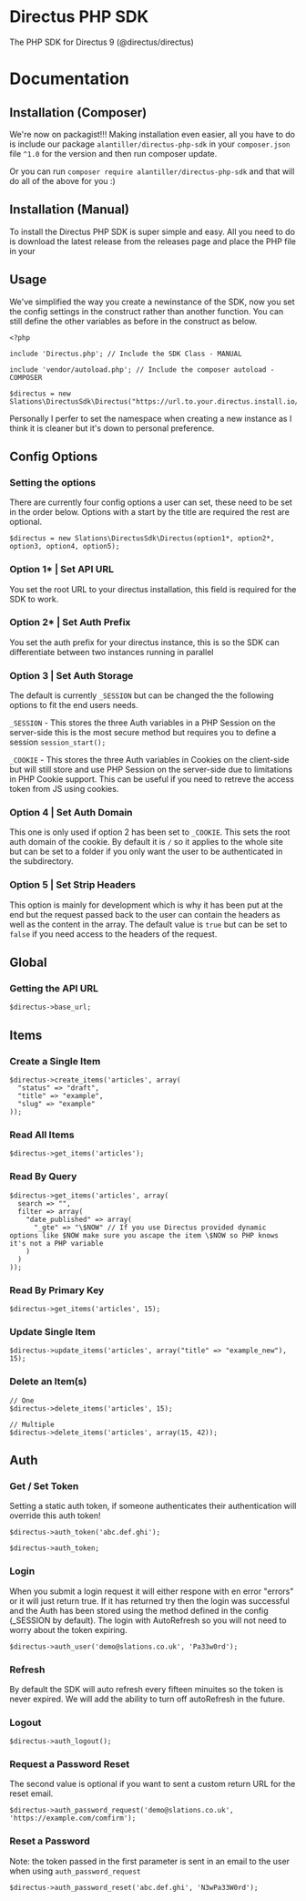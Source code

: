 # Directus PHP SDK

The PHP SDK for Directus 9 (@directus/directus)


# Documentation

## Installation (Composer)

We're now on packagist!!! Making installation even easier, all you have to do is include our package `alantiller/directus-php-sdk` in your `composer.json` file `^1.0` for the version and then run composer update.

Or you can run `composer require alantiller/directus-php-sdk` and that will do all of the above for you :)

## Installation (Manual)

To install the Directus PHP SDK is super simple and easy. All you need to do is download the latest release from the releases page and place the PHP file in your 

## Usage

We've simplified the way you create a newinstance of the SDK, now you set the config settings in the construct rather than another function. You can still define the other variables as before in the construct as below.

```
<?php 

include 'Directus.php'; // Include the SDK Class - MANUAL

include 'vendor/autoload.php'; // Include the composer autoload - COMPOSER

$directus = new Slations\DirectusSdk\Directus("https://url.to.your.directus.install.io/");

```

Personally I perfer to set the namespace when creating a new instance as I think it is cleaner but it's down to personal preference.


## Config Options

### Setting the options

There are currently four config options a user can set, these need to be set in the order below. Options with a start by the title are required the rest are optional.

```
$directus = new Slations\DirectusSdk\Directus(option1*, option2*, option3, option4, option5);
```

### Option 1* | Set API URL

You set the root URL to your directus installation, this field is required for the SDK to work.

### Option 2* | Set Auth Prefix

You set the auth prefix for your directus instance, this is so the SDK can differentiate between two instances running in parallel

### Option 3 | Set Auth Storage

The default is currently `_SESSION` but can be changed the the following options to fit the end users needs.

`_SESSION` - This stores the three Auth variables in a PHP Session on the server-side this is the most secure method but requires you to define a session `session_start();`

`_COOKIE` - This stores the three Auth variables in Cookies on the client-side but will still store and use PHP Session on the server-side due to limitations in PHP Cookie support. This can be useful if you need to retreve the access token from JS using cookies.


### Option 4 | Set Auth Domain

This one is only used if option 2 has been set to `_COOKIE`. This sets the root auth domain of the cookie. By default it is `/` so it applies to the whole site but can be set to a folder if you only want the user to be authenticated in the subdirectory.


### Option 5 | Set Strip Headers

This option is mainly for development which is why it has been put at the end but the request passed back to the user can contain the headers as well as the content in the array. The default value is `true` but can be set to `false` if you need access to the headers of the request.



## Global

### Getting the API URL
```
$directus->base_url;
```


## Items

### Create a Single Item
```
$directus->create_items('articles', array(
  "status" => "draft",
  "title" => "example",
  "slug" => "example"
));
```

### Read All Items
```
$directus->get_items('articles');
```

### Read By Query
```
$directus->get_items('articles', array(
  search => "",
  filter => array(
    "date_published" => array(
      "_gte" => "\$NOW" // If you use Directus provided dynamic options like $NOW make sure you ascape the item \$NOW so PHP knows it's not a PHP variable
    )
  )
));
```

### Read By Primary Key
```
$directus->get_items('articles', 15);
```

### Update Single Item
```
$directus->update_items('articles', array("title" => "example_new"), 15);
```

### Delete an Item(s)
```
// One
$directus->delete_items('articles', 15);

// Multiple
$directus->delete_items('articles', array(15, 42));
```


## Auth

### Get / Set Token
Setting a static auth token, if someone authenticates their authentication will override this auth token!
```
$directus->auth_token('abc.def.ghi');

$directus->auth_token;
```

### Login
When you submit a login request it will either respone with en error "errors" or it will just return true. If it has returned try then the login was successful and the Auth has been stored using the method defined in the config (_SESSION by default). The login with AutoRefresh so you will not need to worry about the token expiring.
```
$directus->auth_user('demo@slations.co.uk', 'Pa33w0rd');
```

### Refresh

By default the SDK will auto refresh every fifteen minuites so the token is never expired. We will add the ability to turn off autoRefresh in the future.

### Logout
```
$directus->auth_logout();
```

### Request a Password Reset
The second value is optional if you want to sent a custom return URL for the reset email.
```
$directus->auth_password_request('demo@slations.co.uk', 'https://example.com/comfirm');
```

### Reset a Password
Note: the token passed in the first parameter is sent in an email to the user when using `auth_password_request`
```
$directus->auth_password_reset('abc.def.ghi', 'N3wPa33W0rd');
```
